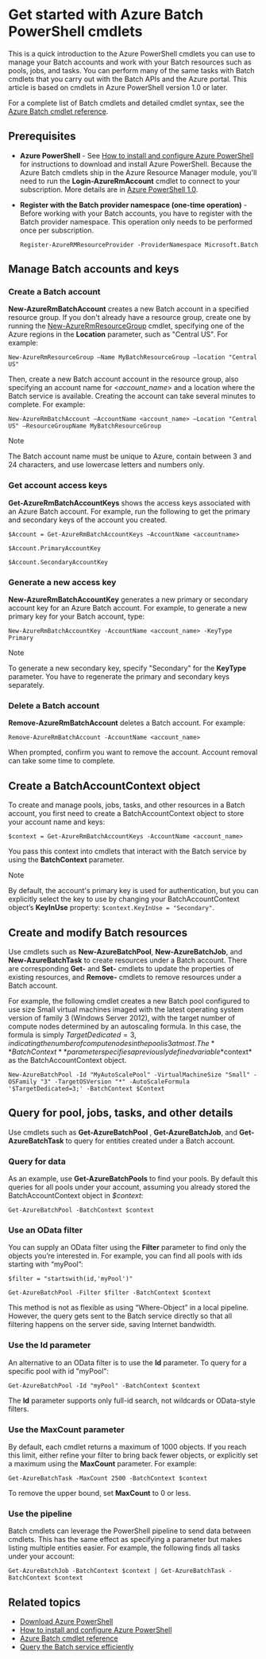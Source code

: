 <properties
   pageTitle="Get started with Azure Batch PowerShell | Microsoft Azure"
   description="Get a quick introduction to the Azure PowerShell cmdlets you can use to manage the Azure Batch service"
   services="batch"
   documentationCenter=""
   authors="dlepow"
   manager="timlt"
   editor=""/>

<tags
   ms.service="batch"
   ms.devlang="NA"
   ms.topic="get-started-article"
   ms.tgt_pltfrm="powershell"
   ms.workload="big-compute"
   ms.date="01/21/2016"
   ms.author="danlep"/>

# Get started with Azure Batch PowerShell cmdlets
This is a quick introduction to the Azure PowerShell cmdlets you can use to manage your Batch accounts and work with your Batch resources such as pools, jobs, and tasks. You can perform many of the same tasks with Batch cmdlets that you carry out with the Batch APIs and the Azure portal. This article is based on cmdlets in Azure PowerShell version 1.0 or later.

For a complete list of Batch cmdlets and detailed cmdlet syntax, see the [Azure Batch cmdlet reference](https://msdn.microsoft.com/library/azure/mt125957.aspx). 

## Prerequisites
* **Azure PowerShell** - See [How to install and configure Azure PowerShell](../powershell-install-configure.md) for instructions to download and install Azure PowerShell. Because the Azure Batch cmdlets ship in the Azure Resource Manager module, you'll need to run the **Login-AzureRmAccount** cmdlet to connect to your subscription. More details are in [Azure PowerShell 1.0](https://azure.microsoft.com/blog/azps-1-0/).

* **Register with the Batch provider namespace (one-time operation)** - Before working with your Batch accounts, you have to register with the Batch provider namespace. This operation only needs to be performed once per subscription.

    ```
  Register-AzureRMResourceProvider -ProviderNamespace Microsoft.Batch
  ```


## Manage Batch accounts and keys
### Create a Batch account
**New-AzureRmBatchAccount** creates a new Batch account in a specified resource group. If you don't already have a resource group, create one by running the [New-AzureRmResourceGroup](https://msdn.microsoft.com/library/azure/mt603739.aspx) cmdlet, specifying one of the Azure regions in the **Location** parameter, such as "Central US". For example:

```
New-AzureRmResourceGroup –Name MyBatchResourceGroup –location "Central US"
```

Then, create a new Batch account account in the resource group, also specifying an account name for <*account_name*> and a location where the Batch service is available. Creating the account can take several minutes to complete. For example:

```
New-AzureRmBatchAccount –AccountName <account_name> –Location "Central US" –ResourceGroupName MyBatchResourceGroup
```

> [!NOTE]
> The Batch account name must be unique to Azure, contain between 3 and 24 characters, and use lowercase letters and numbers only.
> 
> 
### Get account access keys
**Get-AzureRmBatchAccountKeys** shows the access keys associated with an Azure Batch account. For example, run the following to get the primary and secondary keys of the account you created.

```
$Account = Get-AzureRmBatchAccountKeys –AccountName <accountname>

$Account.PrimaryAccountKey

$Account.SecondaryAccountKey
```

### Generate a new access key
**New-AzureRmBatchAccountKey** generates a new primary or secondary account key for an Azure Batch account. For example, to generate a new primary key for your Batch account, type:

```
New-AzureRmBatchAccountKey -AccountName <account_name> -KeyType Primary
```

> [!NOTE]
> To generate a new secondary key, specify "Secondary" for the **KeyType** parameter. You have to regenerate the primary and secondary keys separately.
> 
> 
### Delete a Batch account
**Remove-AzureRmBatchAccount** deletes a Batch account. For example:

```
Remove-AzureRmBatchAccount -AccountName <account_name>
```

When prompted, confirm you want to remove the account. Account removal can take some time to complete.

## Create a BatchAccountContext object
To create and manage pools, jobs, tasks, and other resources in a Batch account, you first need to create a BatchAccountContext object to store your account name and keys:

```
$context = Get-AzureRmBatchAccountKeys -AccountName <account_name>
```

You pass this context into cmdlets that interact with the Batch service by using the **BatchContext** parameter.

> [!NOTE]
> By default, the account's primary key is used for authentication, but you can explicitly select the key to use by changing your BatchAccountContext object’s **KeyInUse** property: `$context.KeyInUse = "Secondary"`.
> 
> 
## Create and modify Batch resources
Use cmdlets such as **New-AzureBatchPool**, **New-AzureBatchJob**, and **New-AzureBatchTask** to create  resources under a Batch account. There are corresponding **Get-** and **Set-** cmdlets to update the properties of existing resources, and  **Remove-** cmdlets to remove resources under a Batch account. 

For example, the following cmdlet creates a new Batch pool configured to use size Small virtual machines imaged with the latest operating system version of family 3 (Windows Server 2012), with the target number of compute nodes determined by an autoscaling formula. In this case, the  formula is simply $TargetDedicated=3, indicating the number of compute nodes in the pool is 3 at most. The **BatchContext** parameter specifies a previously defined variable *$context* as the BatchAccountContext object.

```
New-AzureBatchPool -Id "MyAutoScalePool" -VirtualMachineSize "Small" -OSFamily "3" -TargetOSVersion "*" -AutoScaleFormula '$TargetDedicated=3;' -BatchContext $Context
```


## Query for pool, jobs, tasks, and other details
Use cmdlets such as **Get-AzureBatchPool** ,  **Get-AzureBatchJob**, and **Get-AzureBatchTask** to query for entities created under a Batch account.

### Query for data
As an example, use **Get-AzureBatchPools** to find your pools. By default this queries for all pools under your account, assuming you already stored the BatchAccountContext object in *$context*:

```
Get-AzureBatchPool -BatchContext $context
```
### Use an OData filter
You can supply an OData filter using the **Filter** parameter to find only the objects you’re interested in. For example, you can find all pools with ids starting with “myPool”:

```
$filter = "startswith(id,'myPool')"

Get-AzureBatchPool -Filter $filter -BatchContext $context
```

This method is not as flexible as using “Where-Object” in a local pipeline. However, the query gets sent to the Batch service directly so that all filtering happens on the server side, saving Internet bandwidth.

### Use the Id parameter
An alternative to an OData filter is to use the **Id** parameter. To query for a specific pool with id "myPool":

```
Get-AzureBatchPool -Id "myPool" -BatchContext $context

```
The **Id** parameter supports only full-id search, not wildcards or OData-style filters.

### Use the MaxCount parameter
By default, each cmdlet returns a maximum of 1000 objects. If you reach this limit, either refine your filter to bring back fewer objects, or explicitly set a maximum using the **MaxCount** parameter. For example:

```
Get-AzureBatchTask -MaxCount 2500 -BatchContext $context

```

To remove the upper bound, set **MaxCount** to 0 or less.

### Use the pipeline
Batch cmdlets can leverage the PowerShell pipeline to send data between cmdlets. This has the same effect as specifying a parameter but makes listing multiple entities easier. For example, the following finds all tasks under your account:

```
Get-AzureBatchJob -BatchContext $context | Get-AzureBatchTask -BatchContext $context
```

## Related topics
* [Download Azure PowerShell](http://go.microsoft.com/?linkid=9811175)
* [How to install and configure Azure PowerShell](../powershell-install-configure.md)
* [Azure Batch cmdlet reference](https://msdn.microsoft.com/library/azure/mt125957.aspx)
* [Query the Batch service efficiently](batch-efficient-list-queries.md)

